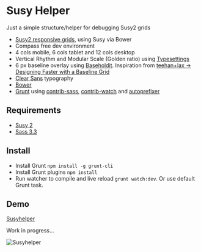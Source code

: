 
# Susy Helper

Just a simple structure/helper for debugging Susy2 grids

+ [Susy2 responsive grids](http://susy.oddbird.net), using Susy via Bower
+ Compass free dev environment
+ 4 cols mobile, 6 cols tablet and 12 cols desktop
+ Vertical Rhythm and Modular Scale (Golden ratio) using [Typesettings](http://typesettings.io/)
+ 6 px baseline overlay using [Baseholdit](http://basehold.it). Inspiration from [teehan+lax -> Designing Faster with a Baseline Grid](http://www.teehanlax.com/blog/designing-faster-with-a-baseline-grid/)
+ [Clear Sans](https://01.org/clear-sans) typography
+ [Bower](http://bower.io)
+ [Grunt](gruntjs.com) using [contrib-sass](https://github.com/gruntjs/grunt-contrib-sass), [contrib-watch](https://github.com/gruntjs/grunt-contrib-watch) and [autoprefixer](https://github.com/nDmitry/grunt-autoprefixer)

## Requirements

+ [Susy 2](http://susydocs.oddbird.net/en/latest/changelog/)
+ [Sass 3.3](http://blog.sass-lang.com/posts/184094-sass-33-is-released)

## Install

+ Install Grunt `npm install -g grunt-cli`
+ Install Grunt plugins `npm install`
+ Run watcher to compile and live reload `grunt watch:dev`. Or use default Grunt task.

## Demo

[Susyhelper]()

Work in progress...

![Susyhelper](https://dl.dropboxusercontent.com/u/1162759/susyhelper.gif)